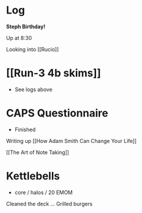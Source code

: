 
# Log


**Steph Birthday!**

Up at 8:30

Looking into [[Rucio]]

# [[Run-3 4b skims]]
- See logs above

# CAPS Questionnaire 
- Finished

Writing up [[How Adam Smith Can Change Your Life]]

[[The Art of Note Taking]]

# Kettlebells 
- core / halos / 20 EMOM 

Cleaned the deck ... Grilled burgers


